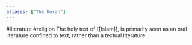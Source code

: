 ```yaml
---
aliases: ["The Koran"]
---
```

#literature #religion 
The holy text of [[Islam]], is primarily seen as an oral literature confined to text, rather than a textual literature.